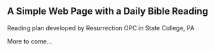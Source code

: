 A Simple Web Page with a Daily Bible Reading
--------------------------------------------

Reading plan developed by Resurrection OPC in State College, PA

More to come...
